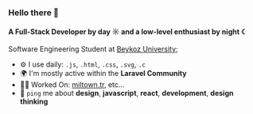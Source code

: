 ### Hello there 👋

#### A Full-Stack Developer by day ☼ and a low-level enthusiast by night ☾

Software Engineering Student at [Beykoz University](https://www.beykoz.edu.tr);<br>

- ⚙️ I use daily: `.js`, `.html`, `.css`, `.svg`, `.c`
- 🌍 I'm mostly active within the **Laravel Community**
- ✍🏻 Worked On: [miltown.tr](https://miltown.tr/), etc…
- 💬 `ping` me about **design**, **javascript**, **react**, **development**, **design thinking**
